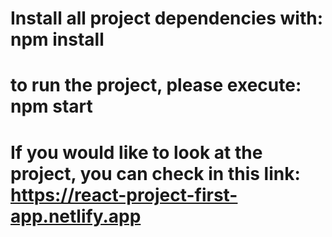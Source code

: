 # Install all project dependencies with: npm install

# to run the project, please execute: npm start

# If you would like to look at the project, you can check in this link: https://react-project-first-app.netlify.app
